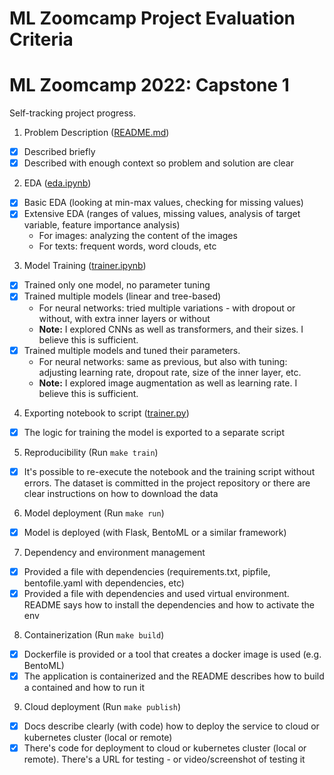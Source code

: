# ML Zoomcamp Project Evaluation Criteria
# ML Zoomcamp 2022: Capstone 1

Self-tracking project progress.

1. Problem Description ([README.md](./README.md))
- [x] Described briefly
- [x] Described with enough context so problem and solution are clear

2. EDA ([eda.ipynb](./source/notebooks/eda.ipynb))
- [x] Basic EDA (looking at min-max values, checking for missing values)
- [x] Extensive EDA (ranges of values, missing values, analysis of target variable, feature importance analysis)
    - For images: analyzing the content of the images
    - For texts: frequent words, word clouds, etc

3. Model Training ([trainer.ipynb](./source/notebooks/trainer.ipynb))
- [x] Trained only one model, no parameter tuning
- [x] Trained multiple models (linear and tree-based)
    - For neural networks: tried multiple variations - with dropout or without, with extra inner layers or without
    - **Note:** I explored CNNs as well as transformers, and their sizes. I believe this is sufficient.
- [x] Trained multiple models and tuned their parameters.
    - For neural networks: same as previous, but also with tuning: adjusting learning rate, dropout rate, size of the inner layer, etc.
    - **Note:** I explored image augmentation as well as learning rate. I believe this is sufficient.

4. Exporting notebook to script ([trainer.py](./source/trainer.py))
- [x] The logic for training the model is exported to a separate script

5. Reproducibility (Run `make train`)
- [x] It's possible to re-execute the notebook and the training script without errors. The dataset is committed in the project repository or there are clear instructions on how to download the data

6. Model deployment (Run `make run`)
- [x] Model is deployed (with Flask, BentoML or a similar framework)

7. Dependency and environment management 
- [x] Provided a file with dependencies (requirements.txt, pipfile, bentofile.yaml with dependencies, etc)
- [x] Provided a file with dependencies and used virtual environment. README says how to install the dependencies and how to activate the env

8. Containerization (Run `make build`)
- [x] Dockerfile is provided or a tool that creates a docker image is used (e.g. BentoML)
- [x] The application is containerized and the README describes how to build a contained and how to run it

9. Cloud deployment (Run `make publish`)
- [x] Docs describe clearly (with code) how to deploy the service to cloud or kubernetes cluster (local or remote)
- [x] There's code for deployment to cloud or kubernetes cluster (local or remote). There's a URL for testing - or video/screenshot of testing it